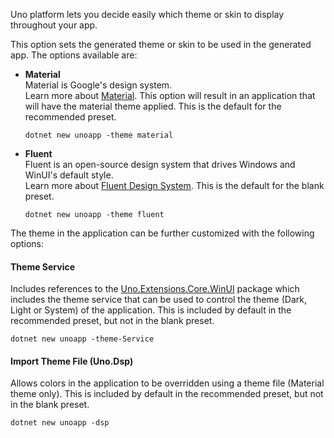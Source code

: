 Uno platform lets you decide easily which theme or skin to display throughout your app.

This option sets the generated theme or skin to be used in the generated app. The options available are:

- **Material**  
    Material is Google's design system.  
    Learn more about [Material](https://material.io/). This option will result in an application that will have the material theme applied. This is the default for the recommended preset.  

    ```dotnetcli
    dotnet new unoapp -theme material
    ```

- **Fluent**  
    Fluent is an open-source design system that drives Windows and WinUI's default style.  
    Learn more about [Fluent Design System](https://www.microsoft.com/design/fluent/). This is the default for the blank preset.

    ```dotnetcli
    dotnet new unoapp -theme fluent
    ```

The theme in the application can be further customized with the following options:

#### Theme Service  

Includes references to the [Uno.Extensions.Core.WinUI](https://www.nuget.org/packages/Uno.Extensions.Core.WinUI/) package which includes the theme service that can be used to control the theme (Dark, Light or System) of the application. This is included by default in the recommended preset, but not in the blank preset.

```dotnetcli
dotnet new unoapp -theme-Service
```

#### Import Theme File (Uno.Dsp)

Allows colors in the application to be overridden using a theme file (Material theme only). This is included by default in the recommended preset, but not in the blank preset.

```dotnetcli
dotnet new unoapp -dsp
```

